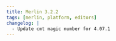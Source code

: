 ```yaml
---
title: Merlin 3.2.2
tags: [merlin, platform, editors]
changelog: |
  - Update cmt magic number for 4.07.1
---
```

